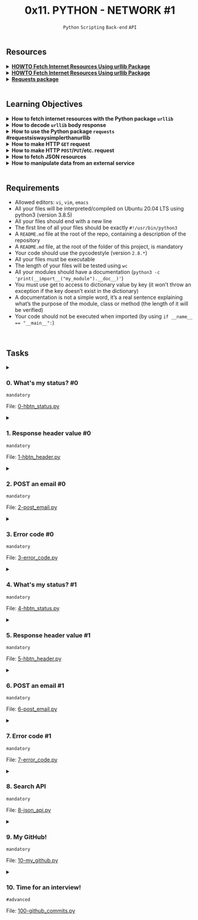 <h1 align="center"><b>0x11. PYTHON - NETWORK #1</b></h1>
<div align="center"><code>Python</code> <code>Scripting</code> <code>Back-end</code> <code>API</code></div>

<!-- <br>

## Background Context -->

<br>

## Resources
<details>
<summary><b><a href="https://docs.python.org/3/howto/urllib2.html">HOWTO Fetch Internet Resources Using urllib Package</a></b></summary><br>


<br><p align="center">※※※※※※※※※※※※</p><br>
</details>


<details>
<summary><b><a href="https://requests.readthedocs.io/en/latest/">HOWTO Fetch Internet Resources Using urllib Package</a></b></summary><br>


<br><p align="center">※※※※※※※※※※※※</p><br>
</details>


<details>
<summary><b><a href="https://pypi.org/project/requests/">Requests package</a></b></summary><br>


<br><p align="center">※※※※※※※※※※※※</p><br>
</details>



<!-- **man or help:**
- `` -->

<br>

## Learning Objectives
<details>
<summary><b><a href=" "> </a>How to fetch internet resources with the Python package <code>urllib</code></b></summary><br>


<br><p align="center">※※※※※※※※※※※※</p><br>
</details>


<details>
<summary><b><a href=" "> </a>How to decode <code>urllib</code> body response</b></summary><br>


<br><p align="center">※※※※※※※※※※※※</p><br>
</details>


<details>
<summary><b><a href=" "> </a>How to use the Python package <code>requests</code> #requestsiswaysimplerthanurllib</b></summary><br>


<br><p align="center">※※※※※※※※※※※※</p><br>
</details>


<details>
<summary><b><a href=" "> </a>How to make HTTP <code>GET</code> request</b></summary><br>


<br><p align="center">※※※※※※※※※※※※</p><br>
</details>


<details>
<summary><b><a href=" "> </a>How to make HTTP <code>POST</code>/<code>PUT</code>/etc. request</b></summary><br>


<br><p align="center">※※※※※※※※※※※※</p><br>
</details>


<details>
<summary><b><a href=" "> </a>How to fetch JSON resources</b></summary><br>


<br><p align="center">※※※※※※※※※※※※</p><br>
</details>


<details>
<summary><b><a href=" "> </a>How to manipulate data from an external service</b></summary><br>


<br><p align="center">※※※※※※※※※※※※</p><br>
</details>


<br>

## Requirements
- Allowed editors: `vi`, `vim`, `emacs`
- All your files will be interpreted/compiled on Ubuntu 20.04 LTS using python3 (version 3.8.5)
- All your files should end with a new line
- The first line of all your files should be exactly `#!/usr/bin/python3`
- A `README.md` file at the root of the repo, containing a description of the repository
- A `README.md` file, at the root of the folder of this project, is mandatory
- Your code should use the pycodestyle (version `2.8.*`)
- All your files must be executable
- The length of your files will be tested using `wc`
- All your modules should have a documentation (`python3 -c 'print(__import__("my_module").__doc__)'`)
- You must use get to access to dictionary value by key (it won’t throw an exception if the key doesn’t exist in the dictionary)
- A documentation is not a simple word, it’s a real sentence explaining what’s the purpose of the module, class or method (the length of it will be verified)
- Your code should not be executed when imported (by using `if __name__ == "__main__":`)

<!-- ## More Info -->

<br>

## Tasks
<details>
<summary>

### 0. What's my status? #0
`mandatory`

File: [0-hbtn_status.py]()
</summary>


</details>

<details>
<summary>

### 1. Response header value #0
`mandatory`

File: [1-hbtn_header.py]()
</summary>


</details>

<details>
<summary>

### 2. POST an email #0
`mandatory`

File: [2-post_email.py]()
</summary>


</details>

<details>
<summary>

### 3. Error code #0
`mandatory`

File: [3-error_code.py]()
</summary>


</details>

<details>
<summary>

### 4. What's my status? #1
`mandatory`

File: [4-hbtn_status.py]()
</summary>


</details>

<details>
<summary>

### 5. Response header value #1
`mandatory`

File: [5-hbtn_header.py]()
</summary>


</details>

<details>
<summary>

### 6. POST an email #1
`mandatory`

File: [6-post_email.py]()
</summary>


</details>

<details>
<summary>

### 7. Error code #1
`mandatory`

File: [7-error_code.py]()
</summary>


</details>

<details>
<summary>

### 8. Search API
`mandatory`

File: [8-json_api.py]()
</summary>


</details>

<details>
<summary>

### 9. My GitHub!
`mandatory`

File: [10-my_github.py]()
</summary>


</details>

<details>
<summary>

### 10. Time for an interview!
`#advanced`

File: [100-github_commits.py]()
</summary>


</details>

